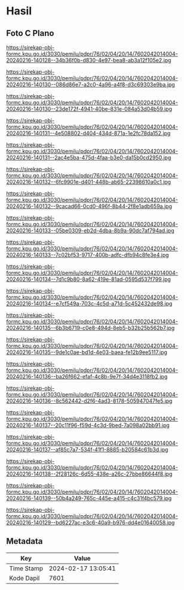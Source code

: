 # Hasil

## Foto C Plano

https://sirekap-obj-formc.kpu.go.id/3030/pemilu/pdpr/76/02/04/20/14/7602042014004-20240216-140128--34b36f0b-d830-4e97-bea8-ab3a12f105e2.jpg

https://sirekap-obj-formc.kpu.go.id/3030/pemilu/pdpr/76/02/04/20/14/7602042014004-20240216-140130--086d86e7-a2c0-4a96-a4f8-d3c69303e9ba.jpg

https://sirekap-obj-formc.kpu.go.id/3030/pemilu/pdpr/76/02/04/20/14/7602042014004-20240216-140130--23de172f-4941-40be-831e-084a53d04b59.jpg

https://sirekap-obj-formc.kpu.go.id/3030/pemilu/pdpr/76/02/04/20/14/7602042014004-20240216-140131--4e508802-d404-434d-871a-1e2fc78da152.jpg

https://sirekap-obj-formc.kpu.go.id/3030/pemilu/pdpr/76/02/04/20/14/7602042014004-20240216-140131--2ac4e5ba-475d-4faa-b3e0-da15b0cd2950.jpg

https://sirekap-obj-formc.kpu.go.id/3030/pemilu/pdpr/76/02/04/20/14/7602042014004-20240216-140132--6fc9901e-d401-448b-ab65-22398610a0c1.jpg

https://sirekap-obj-formc.kpu.go.id/3030/pemilu/pdpr/76/02/04/20/14/7602042014004-20240216-140132--9cacad66-0cd0-496f-8b44-2f8e1adb659a.jpg

https://sirekap-obj-formc.kpu.go.id/3030/pemilu/pdpr/76/02/04/20/14/7602042014004-20240216-140133--05be0309-eb2d-4dba-8b9a-90dc7af794ad.jpg

https://sirekap-obj-formc.kpu.go.id/3030/pemilu/pdpr/76/02/04/20/14/7602042014004-20240216-140133--7c02bf53-9717-400b-adfc-dfb94c8fe3e4.jpg

https://sirekap-obj-formc.kpu.go.id/3030/pemilu/pdpr/76/02/04/20/14/7602042014004-20240216-140134--7d1c9b80-8a62-419e-81ad-0595d537f799.jpg

https://sirekap-obj-formc.kpu.go.id/3030/pemilu/pdpr/76/02/04/20/14/7602042014004-20240216-140134--e7cf549a-703c-4c5d-a71d-5c452432de98.jpg

https://sirekap-obj-formc.kpu.go.id/3030/pemilu/pdpr/76/02/04/20/14/7602042014004-20240216-140135--6b3b6719-c0e8-494d-8eb5-b32b25b562b7.jpg

https://sirekap-obj-formc.kpu.go.id/3030/pemilu/pdpr/76/02/04/20/14/7602042014004-20240216-140135--9de1c0ae-bd1d-4e03-baea-fe12b9ee5117.jpg

https://sirekap-obj-formc.kpu.go.id/3030/pemilu/pdpr/76/02/04/20/14/7602042014004-20240216-140136--ba26f662-efaf-4c8b-9e7f-34d4e3118fb2.jpg

https://sirekap-obj-formc.kpu.go.id/3030/pemilu/pdpr/76/02/04/20/14/7602042014004-20240216-140136--8c562442-d2f6-4ad3-8178-505947047fe5.jpg

https://sirekap-obj-formc.kpu.go.id/3030/pemilu/pdpr/76/02/04/20/14/7602042014004-20240216-140137--20c11f96-f59d-4c3d-9bed-7a098a02bb91.jpg

https://sirekap-obj-formc.kpu.go.id/3030/pemilu/pdpr/76/02/04/20/14/7602042014004-20240216-140137--af85c7a7-534f-41f1-8885-b20584c61b3d.jpg

https://sirekap-obj-formc.kpu.go.id/3030/pemilu/pdpr/76/02/04/20/14/7602042014004-20240216-140138--2f28126c-6d55-438e-a26c-27bbe86644f8.jpg

https://sirekap-obj-formc.kpu.go.id/3030/pemilu/pdpr/76/02/04/20/14/7602042014004-20240216-140139--50b4a249-765c-445e-a415-c4c31f4bc579.jpg

https://sirekap-obj-formc.kpu.go.id/3030/pemilu/pdpr/76/02/04/20/14/7602042014004-20240216-140129--bd6227ac-e3c6-40a9-b976-dd4e01640058.jpg


## Metadata

| Key        | Value               |
| ---------- | ------------------- |
| Time Stamp | 2024-02-17 13:05:41 |
| Kode Dapil | 7601                |



